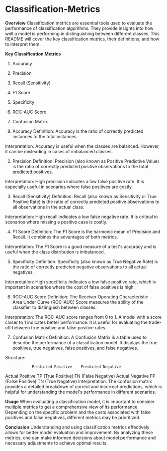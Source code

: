 # Classification-Metrics


**Overview**
Classification metrics are essential tools used to evaluate the performance of classification algorithms. They provide insights into how well a model is performing in distinguishing between different classes. This README will cover the key classification metrics, their definitions, and how to interpret them.

**Key Classification Metrics**
1. Accuracy
2. Precision
3. Recall (Sensitivity)
4. F1 Score
5. Specificity
6. ROC-AUC Score
7. Confusion Matrix

1. Accuracy
Definition:
Accuracy is the ratio of correctly predicted instances to the total instances.

Interpretation:
Accuracy is useful when the classes are balanced. However, it can be misleading in cases of imbalanced classes.

2. Precision
Definition:
Precision (also known as Positive Predictive Value) is the ratio of correctly predicted positive observations to the total predicted positives.

Interpretation:
High precision indicates a low false positive rate. It is especially useful in scenarios where false positives are costly.

3. Recall (Sensitivity)
Definition:
Recall (also known as Sensitivity or True Positive Rate) is the ratio of correctly predicted positive observations to all observations in the actual class.

Interpretation:
High recall indicates a low false negative rate. It is critical in scenarios where missing a positive case is costly.

4. F1 Score
Definition:
The F1 Score is the harmonic mean of Precision and Recall. It combines the advantages of both metrics.
 
Interpretation:
The F1 Score is a good measure of a test's accuracy and is useful when the class distribution is imbalanced.

5. Specificity
Definition:
Specificity (also known as True Negative Rate) is the ratio of correctly predicted negative observations to all actual negatives.

Interpretation:
High specificity indicates a low false positive rate, which is important in scenarios where the cost of false positives is high.

6. ROC-AUC Score
Definition:
The Receiver Operating Characteristic - Area Under Curve (ROC-AUC) Score measures the ability of the classifier to distinguish between classes.

Interpretation:
The ROC-AUC score ranges from 0 to 1. A model with a score closer to 1 indicates better performance. It is useful for evaluating the trade-off between true positive and false positive rates.

7. Confusion Matrix
Definition:
A Confusion Matrix is a table used to describe the performance of a classification model. It displays the true positives, true negatives, false positives, and false negatives.

Structure:

                Predicted Positive    Predicted Negative
Actual Positive      TP (True Positive)     FN (False Negative)
Actual Negative      FP (False Positive)    TN (True Negative)
Interpretation:
The confusion matrix provides a detailed breakdown of correct and incorrect predictions, which is helpful for understanding the model's performance in different scenarios.


**Usage**
When evaluating a classification model, it is important to consider multiple metrics to get a comprehensive view of its performance. Depending on the specific problem and the costs associated with false positives and false negatives, different metrics may be prioritized.


**Conclusion**
Understanding and using classification metrics effectively allows for better model evaluation and improvement. By analyzing these metrics, one can make informed decisions about model performance and necessary adjustments to achieve optimal results.
